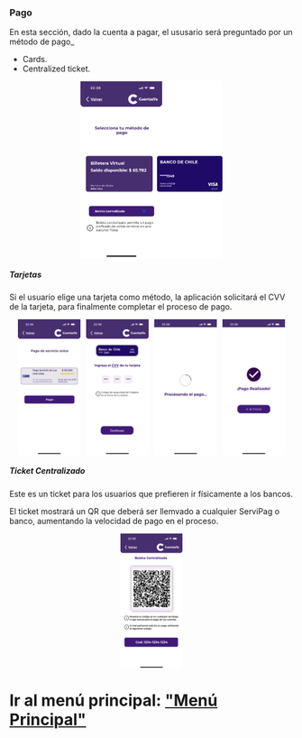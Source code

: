 ### Pago 

En esta sección, dado la cuenta a pagar, el ususario será preguntado por un método de pago_

* Cards.
* Centralized ticket.

<div style="display: flex; gap: 10px; justify-content: center; align-items: center; flex-wrap: wrap;">
   <img src="../Images/CuentasYA-27.png" alt="Wireframe 1" style="width: 50%; height: auto;">
</div>

##### Tarjetas  

Si el usuario elige una tarjeta como método, la aplicación solicitará el CVV de la tarjeta, para finalmente completar el proceso de pago. 

<div style="display: flex; gap: 10px; justify-content: center; align-items: center; flex-wrap: wrap;">
  <img src="../Images/CuentasYA-28.png" alt="Wireframe 1" style="width: 22%; height: auto;">
  <img src="../Images/CuentasYA-33.png" alt="Wireframe 1" style="width: 22%; height: auto;">
  <img src="../Images/CuentasYA-34.png" alt="Wireframe 1" style="width: 22%; height: auto;">
  <img src="../Images/CuentasYA-35.png" alt="Wireframe 1" style="width: 22%; height: auto;">
</div>

##### Ticket Centralizado  

Este es un ticket para los usuarios que prefieren ir físicamente a los bancos.

El ticket mostrará un QR que deberá ser llemvado a cualquier ServiPag o banco, aumentando la velocidad de pago en el proceso.

<div style="display: flex; gap: 10px; justify-content: center; align-items: center; flex-wrap: wrap;">
   <img src="../Images/CuentasYA-32.png" alt="Wireframe 1" style="width: 22%; height: auto;">
</div>

# Ir al menú principal: ["Menú Principal"](../Explanation-ES/02.Menu.md)
